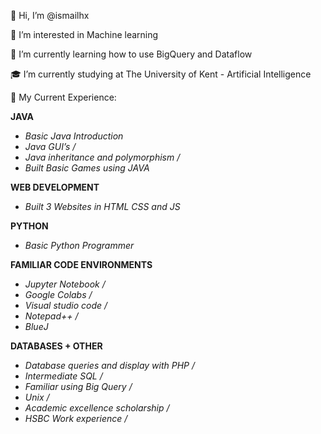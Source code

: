 👋 Hi, I’m @ismailhx

👀 I’m interested in Machine learning 

🌱 I’m currently learning how to use BigQuery and Dataflow

🎓 I’m currently studying at The University of Kent - Artificial Intelligence

📝 My Current Experience:

**JAVA**
* *Basic Java Introduction*
* *Java GUI’s /*
* *Java inheritance and polymorphism /*
* *Built Basic Games using JAVA* 


**WEB DEVELOPMENT**
* *Built 3 Websites in HTML CSS and JS* 


**PYTHON**
* *Basic Python Programmer* 


**FAMILIAR CODE ENVIRONMENTS**
* *Jupyter Notebook /*
* *Google Colabs /*
* *Visual studio code /*
* *Notepad++ /*
* *BlueJ* 


**DATABASES + OTHER**
* *Database queries and display with PHP /*
* *Intermediate SQL /*
* *Familiar using Big Query /*
* *Unix /*
* *Academic excellence scholarship /*
* *HSBC Work experience /* 



<!---
ismailhx/ismailhx is a ✨ special ✨ repository because its `README.md` (this file) appears on your GitHub profile.
You can click the Preview link to take a look at your changes.
--->
